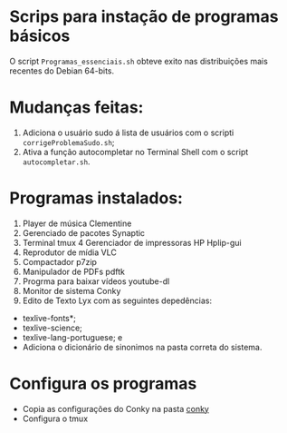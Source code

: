 
# Scrips para instação de programas básicos
O script `Programas_essenciais.sh` obteve exito nas distribuições mais recentes do Debian 64-bits.

# Mudanças feitas:
  1. Adiciona o usuário sudo á lista de usuários com o scripti `corrigeProblemaSudo.sh`;
  2. Ativa a função autocompletar no Terminal Shell com o script `autocompletar.sh`.

# Programas instalados:

1. Player de música Clementine
2. Gerenciado de pacotes Synaptic
3. Terminal tmux
4 Gerenciador de impressoras HP Hplip-gui
5. Reprodutor de mídia VLC
6. Compactador p7zip
7. Manipulador de PDFs pdftk
8. Progrma para baixar vídeos youtube-dl
9. Monitor de sistema Conky
10. Edito de Texto Lyx com as seguintes depedências:
  * texlive-fonts*;
  * texlive-science;
  * texlive-lang-portuguese; e
  * Adiciona o dicionário de sinonimos na pasta correta do sistema.


# Configura os programas
- Copia as configurações do Conky na pasta [conky](conky/conky.config)
- Configura o tmux
